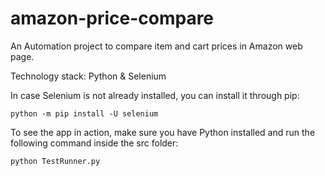 # amazon-price-compare
An Automation project to compare item and cart prices in Amazon web page.

Technology stack: Python & Selenium

In case Selenium is not already installed, you can install it through pip:
```
python -m pip install -U selenium
```

To see the app in action, make sure you have Python installed and run the following command inside the src folder:
```
python TestRunner.py
```
